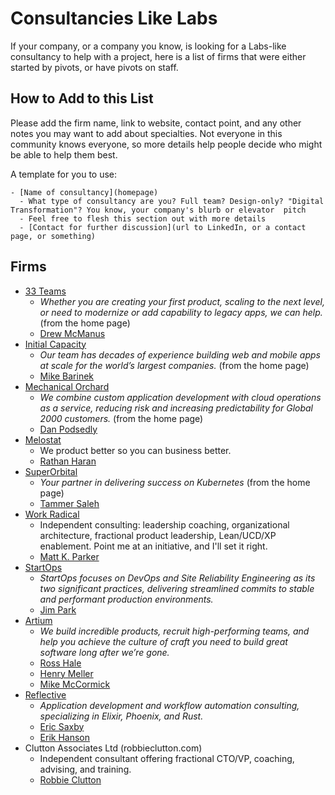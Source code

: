 # Consultancies Like Labs

If your company, or a company you know, is looking for a Labs-like consultancy to help with a project, here is a list of firms that were either started by pivots, or have pivots on staff.

## How to Add to this List

Please add the firm name, link to website, contact point, and any other notes you may want to add about specialties. Not everyone in this community knows everyone, so more details help people decide who might be able to help them best.

A template for you to use:

```
- [Name of consultancy](homepage)
  - What type of consultancy are you? Full team? Design-only? "Digital Transformation"? You know, your company's blurb or elevator  pitch
  - Feel free to flesh this section out with more details
  - [Contact for further discussion](url to LinkedIn, or a contact page, or something)
```

## Firms

- [33 Teams](https://www.33teams.com/)
     - _Whether you are creating your first product, scaling to the next level, or need to modernize or add capability to legacy apps, we can help._ (from the home page)
     - [Drew McManus](https://www.33teams.com/contact)
- [Initial Capacity](https://www.initialcapacity.io/)
    - _Our team has decades of experience building web and mobile apps at scale for the world’s largest companies._ (from the home page)
    - [Mike Barinek](https://www.linkedin.com/in/barinek/)
- [Mechanical Orchard](https://www.mechanical-orchard.com/)
    - _We combine custom application development with cloud operations as a service, reducing risk and increasing predictability for Global 2000 customers._ (from the home page)
    - [Dan Podsedly](https://www.linkedin.com/in/dan-podsedly-9945996/)
- [Melostat](https://melostat.com)
    - We product better so you can business better. 
    - [Rathan Haran](https://www.linkedin.com/in/rathanharan)
- [SuperOrbital](https://superorbital.io)
    - _Your partner in delivering success on Kubernetes_ (from the home page)
    - [Tammer Saleh](https://www.linkedin.com/in/tammersaleh/)
- [Work Radical](https://www.linkedin.com/company/work-radical?trk=profile-position)
    - Independent consulting: leadership coaching, organizational architecture, fractional product leadership, Lean/UCD/XP enablement. Point me at an initiative, and I'll set it right.
    - [Matt K. Parker](https://mattkparker.com)
- [StartOps](https://startops.us)
    - _StartOps focuses on DevOps and Site Reliability Engineering as its two significant practices, delivering streamlined commits to stable and performant production environments._
    - [Jim Park](https://www.linkedin.com/in/jim80net/)
- [Artium](https://thisisartium.com)
    - _We build incredible products, recruit high-performing teams, and help you achieve the culture of craft you need to build great software long after we’re gone._
    - [Ross Hale](https://www.linkedin.com/in/rosshale/)
    - [Henry Meller](https://www.linkedin.com/in/henrymeller/)
    - [Mike McCormick](https://www.linkedin.com/in/get-to-know-mike/)
- [Reflective](https://reflective.dev)
    - _Application development and workflow automation consulting, specializing in Elixir, Phoenix, and Rust._
    - [Eric Saxby](https://www.linkedin.com/in/ericsaxby/)
    - [Erik Hanson](https://www.linkedin.com/in/eahanson/)
- Clutton Associates Ltd (robbieclutton.com)
  - Independent consultant offering fractional CTO/VP, coaching, advising, and training.
  - [Robbie Clutton](https://linkedin.com/in/robbieclutton)
